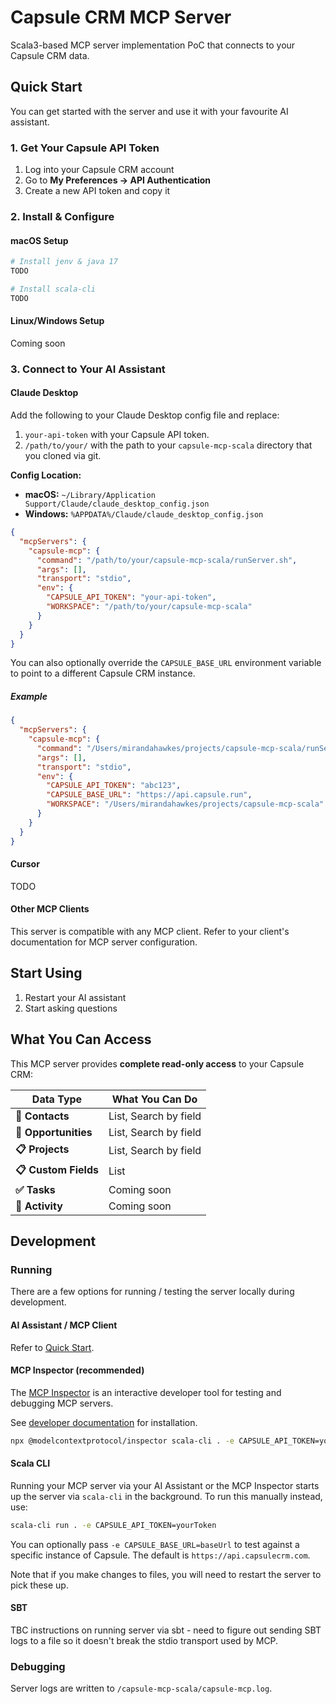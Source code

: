 # Capsule CRM MCP Server
Scala3-based MCP server implementation PoC that connects to your Capsule CRM data.

## Quick Start
You can get started with the server and use it with your favourite AI assistant.

### 1. Get Your Capsule API Token
1. Log into your Capsule CRM account
2. Go to **My Preferences → API Authentication**
3. Create a new API token and copy it

### 2. Install & Configure

#### macOS Setup

```bash
# Install jenv & java 17
TODO

# Install scala-cli
TODO
```

#### Linux/Windows Setup
Coming soon

### 3. Connect to Your AI Assistant

#### Claude Desktop

Add the following to your Claude Desktop config file and replace:
1. `your-api-token` with your Capsule API token.
2. `/path/to/your/` with the path to your `capsule-mcp-scala` directory that you cloned via git.

**Config Location:**
- **macOS:** `~/Library/Application Support/Claude/claude_desktop_config.json`
- **Windows:** `%APPDATA%/Claude/claude_desktop_config.json`

```json
{
  "mcpServers": {
    "capsule-mcp": {
      "command": "/path/to/your/capsule-mcp-scala/runServer.sh",
      "args": [],
      "transport": "stdio",
      "env": {
        "CAPSULE_API_TOKEN": "your-api-token",
        "WORKSPACE": "/path/to/your/capsule-mcp-scala"
      }
    }
  }
}
```


You can also optionally override the `CAPSULE_BASE_URL` environment variable to point to a different Capsule CRM instance.

##### Example
```json
{
  "mcpServers": {
    "capsule-mcp": {
      "command": "/Users/mirandahawkes/projects/capsule-mcp-scala/runServer.sh",
      "args": [],
      "transport": "stdio",
      "env": {
        "CAPSULE_API_TOKEN": "abc123",
        "CAPSULE_BASE_URL": "https://api.capsule.run",
        "WORKSPACE": "/Users/mirandahawkes/projects/capsule-mcp-scala"
      }
    }
  }
}
```

#### Cursor
TODO

#### Other MCP Clients
This server is compatible with any MCP client. Refer to your client's documentation for MCP server configuration.

## Start Using
1. Restart your AI assistant
2. Start asking questions

## What You Can Access

This MCP server provides **complete read-only access** to your Capsule CRM:

| **Data Type** | **What You Can Do** |
|---------------|-------------------|
| **👥 Contacts** | List, Search by field |
| **💼 Opportunities** | List, Search by field |
| **📋 Projects** | List, Search by field |
| **📋 Custom Fields** | List |
| **✅ Tasks** | Coming soon |
| **📝 Activity** | Coming soon |

## Development

### Running
There are a few options for running / testing the server locally during development.

#### AI Assistant / MCP Client
Refer to [Quick Start](#quick-start).

#### MCP Inspector (recommended)
The [MCP Inspector](https://modelcontextprotocol.io/legacy/tools/inspector) is an interactive developer tool for testing and debugging MCP servers.

See [developer documentation](https://github.com/modelcontextprotocol/inspector?tab=readme-ov-file#running-the-inspector) for installation.

```bash
npx @modelcontextprotocol/inspector scala-cli . -e CAPSULE_API_TOKEN=yourToken -e CAPSULE_BASE_URL=https://api.capsule.run
```

#### Scala CLI
Running your MCP server via your AI Assistant or the MCP Inspector starts up the server via `scala-cli` in the background.
To run this manually instead, use:
```bash
scala-cli run . -e CAPSULE_API_TOKEN=yourToken
```

You can optionally pass `-e CAPSULE_BASE_URL=baseUrl` to test against a specific instance of Capsule.
The default is `https://api.capsulecrm.com`.

Note that if you make changes to files, you will need to restart the server to pick these up.

#### SBT
TBC instructions on running server via sbt - need to figure out sending SBT logs to a file so it doesn't break the stdio transport used by MCP.

### Debugging
Server logs are written to `/capsule-mcp-scala/capsule-mcp.log`.